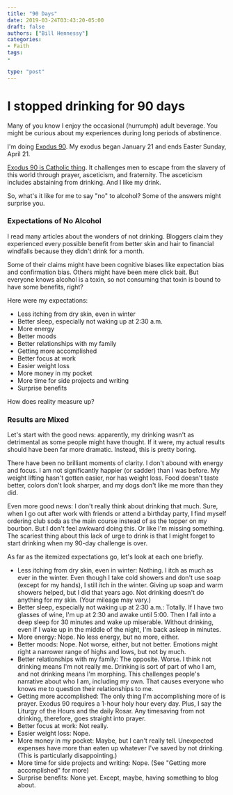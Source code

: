 ```yaml
---
title: "90 Days"
date: 2019-03-24T03:43:20-05:00
draft: false
authors: ["Bill Hennessy"]
categories: 
- Faith
tags:
-

type: "post"
---
```


# I stopped drinking for 90 days

Many of you know I enjoy the occasional (hurrumph) adult beverage. You might be curious about my experiences during long periods of abstinence.

I'm doing [Exodus 90](https://exodus90.com). My exodus began January 21 and ends Easter Sunday, April 21. 

[Exodus 90 is Catholic thing](https://exodus90.com). It challenges men to escape from the slavery of this world through prayer, asceticism, and fraternity. The asceticism includes abstaining from drinking. And I like my drink. 

So, what's it like for me to say "no" to alcohol? Some of the answers might surprise you. 

### Expectations of No Alcohol

I read many articles about the wonders of not drinking. Bloggers claim they experienced every possible benefit from better skin and hair to financial windfalls because they didn't drink for a month. 

Some of their claims might have been cognitive biases like expectation bias and confirmation bias. Others might have been mere click bait. But everyone knows alcohol is a toxin, so not consuming that toxin is bound to have some benefits, right?

Here were my expectations:

- Less itching from dry skin, even in winter
- Better sleep, especially not waking up at 2:30 a.m.
- More energy
- Better moods
- Better relationships with my family
- Getting more accomplished
- Better focus at work
- Easier weight loss
- More money in my pocket
- More time for side projects and writing
- Surprise benefits

How does reality measure up?

### Results are Mixed 

Let's start with the good news: apparently, my drinking wasn't as detrimental as some people might have thought. If it were, my actual results should have been far more dramatic. Instead, this is pretty boring. 

There have been no brilliant moments of clarity. I don't abound with energy and focus. I am not significantly happier (or sadder) than I was before. My weight lifting hasn't gotten easier, nor has weight loss. Food doesn't taste better, colors don't look sharper, and my dogs don't like me more than they did. 

Even more good news: I don't really think about drinking that much. Sure, when I go out after work with friends or attend a birthday party, I find myself ordering club soda as the main course instead of as the topper on my bourbon. But I don't feel awkward doing this. Or like I'm missing something. The scariest thing about this lack of urge to drink is that I might forget to start drinking when my 90-day challenge is over. 

As far as the itemized expectations go, let's look at each one briefly.

- Less itching from dry skin, even in winter: Nothing. I itch as much as ever in the winter. Even though I take cold showers and don't use soap (except for my hands), I still itch in the winter. Giving up soap and warm showers helped, but I did that years ago. Not drinking doesn't do anything for my skin. (Your mileage may vary.)
- Better sleep, especially not waking up at 2:30 a.m.: Totally. If I have two glasses of wine, I'm up at 2:30 and awake until 5:00. Then I fall into a deep sleep for 30 minutes and wake up miserable. Without drinking, even if I wake up in the middle of the night, I'm back asleep in minutes. 
- More energy: Nope. No less energy, but no more, either. 
- Better moods: Nope. Not worse, either, but not better. Emotions might right a narrower range of highs and lows, but not by much. 
- Better relationships with my family: The opposite. Worse. I think not drinking means I'm not really me. Drinking is sort of part of who I am, and not drinking means I'm morphing. This challenges people's narrative about who I am, including my own. That causes everyone who knows me to question their relationships to me. 
- Getting more accomplished: The only thing I'm accomplishing more of is prayer. Exodus 90 requires a 1-hour holy hour every day. Plus, I say the Liturgy of the Hours and the daily Rosar. Any timesaving from not drinking, therefore, goes straight into prayer. 
- Better focus at work: Not really. 
- Easier weight loss: Nope. 
- More money in my pocket: Maybe, but I can't really tell. Unexpected expenses have more than eaten up whatever I've saved by not drinking. (This is particularly disappointing.)
- More time for side projects and writing: Nope. (See "Getting more accomplished" for more)
- Surprise benefits: None yet. Except, maybe, having something to blog about. 
